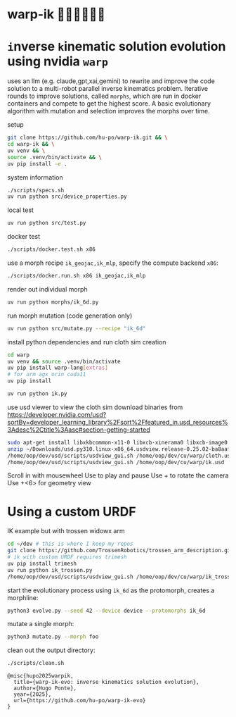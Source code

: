 # warp-ik 🦾🦾🦾🦾🦾🦾

# `i`nverse `k`inematic solution evolution using nvidia `warp`

uses an llm (e.g. claude,gpt,xai,gemini) to rewrite and improve the code solution to a multi-robot parallel inverse kinematics problem. Iterative rounds to improve solutions, called `morphs`, which are run in docker containers and compete to get the highest score. A basic evolutionary algorithm with mutation and selection improves the morphs over time.

setup

```bash
git clone https://github.com/hu-po/warp-ik.git && \
cd warp-ik && \
uv venv && \
source .venv/bin/activate && \
uv pip install -e .
```

system information

```bash
./scripts/specs.sh
uv run python src/device_properties.py
```

local test

```bash
uv run python src/test.py
```

docker test

```bash
./scripts/docker.test.sh x86
```   

use a morph recipe `ik_geojac,ik_mlp`, specify the compute backend `x86`:

```bash
./scripts/docker.run.sh x86 ik_geojac,ik_mlp
```

render out individual morph

```bash
uv run python morphs/ik_6d.py
```

run morph mutation (code generation only)

```bash
uv run python src/mutate.py --recipe "ik_6d"
```

install python dependencies and run cloth sim creation

```bash
cd warp
uv venv && source .venv/bin/activate
uv pip install warp-lang[extras]
# for arm agx orin cuda11
uv pip install 

uv run python ik.py
```

use usd viewer to view the cloth sim
download binaries from https://developer.nvidia.com/usd?sortBy=developer_learning_library%2Fsort%2Ffeatured_in.usd_resources%3Adesc%2Ctitle%3Aasc#section-getting-started

```bash
sudo apt-get install libxkbcommon-x11-0 libxcb-xinerama0 libxcb-image0 libxcb-shape0 libxcb-render-util0 libxcb-icccm4 libxcb-keysyms1
unzip ~/Downloads/usd.py310.linux-x86_64.usdview.release-0.25.02-ba8aaf1f.zip -d ~/dev/usd
/home/oop/dev/usd/scripts/usdview_gui.sh /home/oop/dev/cu/warp/cloth.usd
/home/oop/dev/usd/scripts/usdview_gui.sh /home/oop/dev/cu/warp/ik.usd
```

Scroll in with mousewheel
Use <space> to play and pause
Use <alt>+<left click> to rotate the camera
Use <ctrl>+<6> for geometry view

# Using a custom URDF

IK example but with trossen widowx arm

```bash
cd ~/dev # this is where I keep my repos
git clone https://github.com/TrossenRobotics/trossen_arm_description.git
# ik with custom URDF requires trimesh
uv pip install trimesh
uv run python ik_trossen.py
/home/oop/dev/usd/scripts/usdview_gui.sh /home/oop/dev/cu/warp/ik_trossen.usd
```


start the evolutionary process using `ik_6d` as the protomorph, creates a morphline:

```bash
python3 evolve.py --seed 42 --device device --protomorphs ik_6d
```

mutate a single morph:

```bash
python3 mutate.py --morph foo
```

clean out the output directory:

```bash
./scripts/clean.sh
```

```
@misc{hupo2025warpik,
  title={warp-ik-evo: inverse kinematics solution evolution},
  author={Hugo Ponte},
  year={2025},
  url={https://github.com/hu-po/warp-ik-evo}
}
```
